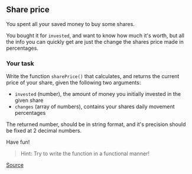## Share price

You spent all your saved money to buy some shares.

You bought it for `invested`, and want to know how much it's worth, but all the info you can quickly get are just the change the shares price made in percentages.

### Your task

Write the function `sharePrice()` that calculates, and returns the current price of your share, given the following two arguments:

*   `invested` (number), the amount of money you initially invested in the given share
*   `changes` (array of numbers), contains your shares daily movement percentages

The returned number, should be in string format, and it's precision should be fixed at 2 decimal numbers.

Have fun!

> Hint: Try to write the function in a functional manner!

[Source](https://www.codewars.com/kata/5603a4dd3d96ef798f000068/train/python)
